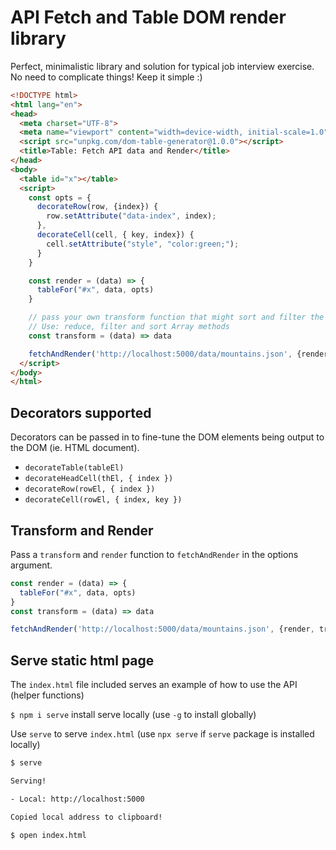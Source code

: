 # API Fetch and Table DOM render library

Perfect, minimalistic library and solution for typical job interview exercise.
No need to complicate things! Keep it simple :)

```html
<!DOCTYPE html>
<html lang="en">
<head>
  <meta charset="UTF-8">
  <meta name="viewport" content="width=device-width, initial-scale=1.0">
  <script src="unpkg.com/dom-table-generator@1.0.0"></script>
  <title>Table: Fetch API data and Render</title>
</head>
<body>
  <table id="x"></table>
  <script>
    const opts = {
      decorateRow(row, {index}) {
        row.setAttribute("data-index", index);
      },
      decorateCell(cell, { key, index}) {
        cell.setAttribute("style", "color:green;");
      }
    }

    const render = (data) => {
      tableFor("#x", data, opts)
    }

    // pass your own transform function that might sort and filter the data. 
    // Use: reduce, filter and sort Array methods
    const transform = (data) => data

    fetchAndRender('http://localhost:5000/data/mountains.json', {render, transform})
  </script>
</body>
</html>
```

## Decorators supported

Decorators can be passed in to fine-tune the DOM elements being output to the DOM (ie. HTML document).

- `decorateTable(tableEl)`
- `decorateHeadCell(thEl, { index })`
- `decorateRow(rowEl, { index })`
- `decorateCell(rowEl, { index, key })`

## Transform and Render

Pass a `transform` and `render` function to `fetchAndRender` in the options argument.

```js
const render = (data) => {
  tableFor("#x", data, opts)
}
const transform = (data) => data

fetchAndRender('http://localhost:5000/data/mountains.json', {render, transform})
```


## Serve static html page

The `index.html` file included serves an example of how to use the API (helper functions)

`$ npm i serve` install serve locally (use `-g` to install globally)

Use `serve` to serve `index.html` (use `npx serve` if `serve` package is installed locally)

```sh
$ serve

Serving!

- Local: http://localhost:5000

Copied local address to clipboard!
```

`$ open index.html`
